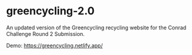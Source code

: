 # greencycling-2.0
An updated version of the Greencycling recycling website for the Conrad Challenge Round 2 Submission. 

Demo: https://greencycling.netlify.app/ 
